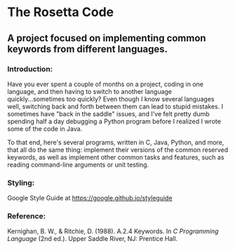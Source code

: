 # The Rosetta Code
<h2>A project focused on implementing common keywords from different languages.</h2>
<h3>Introduction:</h3>
<p>Have you ever spent a couple of months on a project, coding in one language, and then having to switch to another language quickly...sometimes too quickly? Even though I know several languages well, switching back and forth between them can lead to stupid mistakes. I sometimes have "back in the saddle" issues, and I've felt pretty dumb spending half a day debugging a Python program before I realized I wrote some of the code in Java.</p>
<p>To that end, here's several programs, written in C, Java, Python, and more, that all do the same thing: implement their versions of the common reserved keywords, as well as implement other common tasks and features, such as reading command-line arguments or unit testing.</p>
<h3>Styling:</h3>
<p>Google Style Guide at <a href="https://google.github.io/styleguide" title="Google Style Guide">https://google.github.io/styleguide</a></p>
<h3>Reference:</h3>
<p>Kernighan, B. W., &amp; Ritchie, D. (1988). A.2.4 Keywords. In <i>C Programming Language</i> (2nd ed.). Upper Saddle River, NJ: Prentice Hall.</p>
